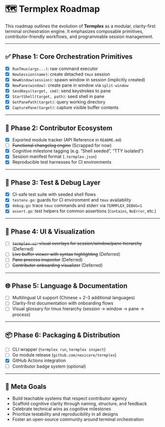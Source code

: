 # 🗺️ Termplex Roadmap

This roadmap outlines the evolution of **Termplex** as a modular, clarity-first terminal orchestration engine. It emphasizes composable primitives, contributor-friendly workflows, and programmable session management.

---

## ✅ Phase 1: Core Orchestration Primitives

- [x] `RunTmux(args...)`: raw command executor
- [x] `NewSession(name)`: create detached `tmux` session
- [x] `NewWindow(session)`: spawn window in session (implicitly created)
- [x] `NewPane(window)`: create pane in window via `split-window`
- [x] `SendKeys(target, cmd)`: send keystrokes to pane
- [x] `StartShell(target, path)`: seed shell in pane
- [x] `GetPanePath(target)`: query working directory
- [x] `CapturePane(target)`: capture visible buffer contents

---

## 🧠 Phase 2: Contributor Ecosystem

- [x] Exported module tracker (API Reference in `README.md`)
- [ ] ~~Functional changelog engine~~ (Scrapped for now)
- [x] Cognitive milestone tagging (e.g. “Shell seeded”, “TTY isolated”)
- [x] Session manifest format (`.termplex.json`)
- [x] Reproducible test harnesses for CI environments

---

## 🧪 Phase 3: Test & Debug Layer

- [x] CI-safe test suite with seeded shell flows
- [x] `testenv.go`: guards for CI environment and `tmux` availability
- [x] `debug.go`: trace `tmux` commands and stderr via `TERMPLEX_DEBUG=1`
- [x] `assert.go`: test helpers for common assertions (`Contains`, `NoError`, etc.)

---

## 🎨 Phase 4: UI & Visualization

- [ ] ~~`termplex-ui`: visual overlays for session/window/pane hierarchy~~ (Deferred)
- [ ] ~~Live buffer viewer with syntax highlighting~~ (Deferred)
- [ ] ~~Pane process inspector~~ (Deferred)
- [ ] ~~Contributor onboarding visualizer~~ (Deferred)

---

## 🌐 Phase 5: Language & Documentation

- [ ] Multilingual UI support (Chinese + 2–3 additional languages)
- [ ] Clarity-first documentation with onboarding flows
- [ ] Visual glossary for tmux hierarchy (session → window → pane → process)

---

## 📦 Phase 6: Packaging & Distribution

- [ ] CLI wrapper (`termplex run`, `termplex inspect`)
- [ ] Go module release (`github.com/nexicore/termplex`)
- [x] GitHub Actions integration
- [ ] Contributor badge system (optional)

---

## 🧭 Meta Goals

- Build teachable systems that respect contributor agency  
- Scaffold cognitive clarity through naming, structure, and feedback  
- Celebrate technical wins as cognitive milestones  
- Prioritize testability and reproducibility in all designs  
- Foster an open-source community around terminal orchestration  
